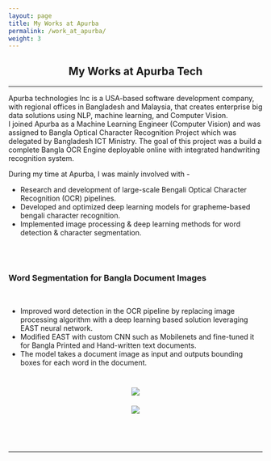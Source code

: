 ```yaml
---
layout: page
title: My Works at Apurba
permalink: /work_at_apurba/
weight: 3
---
```

<div align="center">
<h2><b>My Works</b> at Apurba Tech</h2>
</div>
<hr/>
<h7 style="text-align: justify;">Apurba technologies Inc is a USA-based software development company, with regional offices in Bangladesh and Malaysia, that creates enterprise big data solutions using NLP, machine learning, and Computer Vision.
</h7>
<br/>
<h7 style="text-align: justify;">I joined Apurba as a Machine Learning Engineer (Computer Vision) and was assigned to Bangla Optical Character Recognition Project which was delegated by Bangladesh ICT Ministry. The goal of this project was a build a complete Bangla OCR Engine deployable online with integrated handwriting recognition system.
</h7>
<br/>

During my time at Apurba, I was mainly involved with -
<br/>
<ul>
  <li>Research and development of large-scale Bengali Optical Character Recognition (OCR) pipelines.</li>
  <li>Developed and optimized deep learning models for grapheme-based bengali character recognition.</li>
  <li>Implemented image processing & deep learning methods for word detection & character segmentation.</li>
</ul>


<br/>
<br/>

<!-- <left_right>
<span><h3 align="left"><b>Publications</b></h3></span>
<span>{% include elements/button_nt.html link="https://orcid.org/0000-0001-8246-632X" text="ORCID Profile" %}</span>
</left_right>
<div class="row">
{% include research/timeline.html %}
</div>

<br/>
<br/> -->

<h3 align="left"><b>Word Segmentation for Bangla Document Images</b></h3>
<br/>

<ul>
  <li>Improved word detection in the OCR pipeline by replacing image processing algorithm with a deep learning based solution leveraging EAST neural network.</li>
  <li>Modified EAST with custom CNN such as Mobilenets and fine-tuned it for Bangla Printed and Hand-written text documents.</li>
  <li>The model takes a document image as input and outputs bounding boxes for each word in the document.</li><br/>
</ul>

<div class="row" align="center">
  <div class="column" align="center">
    <img src="https://zahid58.github.io/images/work/apurba/inputoutput.jpg" hspace="10" vspace="10">
  </div>
  <div class="column" align="center">
    <img src="https://zahid58.github.io/images/work/apurba/east.jpg" hspace="10" vspace="10">
  </div>
</div>

<br/>
<br/>
<br/>
<hr/>